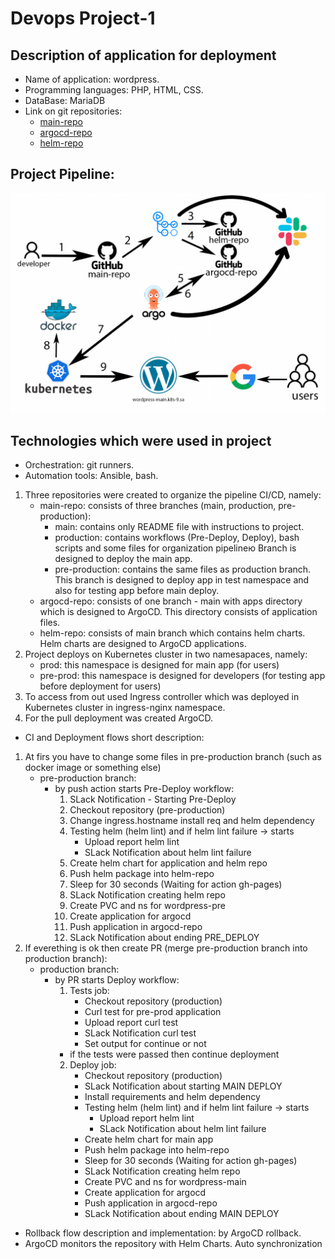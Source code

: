 # Devops Project-1
## Description of application for deployment
* Name of application: wordpress.
* Programming languages: PHP, HTML, CSS.
* DataBase: MariaDB
* Link on git repositories:
  - [main-repo](https://github.com/ussnorma/DevOps-Project-1)
  - [argocd-repo](https://github.com/ussnorma/argocd)
  - [helm-repo](https://github.com/ussnorma/helm)
## Project Pipeline:
![project-pipeline-scheme](https://github.com/ussnorma/DevOps-Project-1/blob/main/Project-pipeline.png?raw=true)
## Technologies which were used in project
* Orchestration: git runners.
* Automation tools: Ansible, bash.
1. Three repositories were created to organize the pipeline CI/CD, namely:
    - main-repo: consists of three branches (main, production, pre-production):
       - main: contains only README file with instructions to project.
       - production: contains workflows (Pre-Deploy, Deploy), bash scripts and some files for organization pipelineю Branch is designed to deploy the main app.
       - pre-production: contains the same files as production branch. This branch is designed to deploy app in test namespace and also for testing app before main deploy.
    - argocd-repo: consists of one branch - main with apps directory which is designed to ArgoCD. This directory consists of application files.
    - helm-repo: consists of main branch which contains helm charts. Helm charts are designed to ArgoCD applications.
2. Project deploys on Kubernetes cluster in two namesapaces, namely:
     - prod: this namespace is designed for main app (for users)
     - pre-prod: this namespace is designed for developers (for testing app before deployment for users)
3. To access from out used Ingress controller which was deployed in Kubernetes cluster in ingress-nginx namespace.
4. For the pull deployment was created ArgoCD.
* CI and Deployment flows short description:
1. At firs you have to change some files in pre-production branch (such as docker image or something else)
     - pre-production branch: 
         - by push action starts Pre-Deploy workflow:
             1. SLack Notification - Starting Pre-Deploy
             2. Checkout repository (pre-production)
             3. Change ingress.hostname install req and helm dependency
             4. Testing helm (helm lint) and if helm lint failure -> starts 
                 - Upload report helm lint 
                 - SLack Notification about helm lint failure
             5. Create helm chart for application and helm repo
             6. Push helm package into helm-repo
             7. Sleep for 30 seconds (Waiting for action gh-pages)
             8. SLack Notification creating helm repo
             9. Create PVC and ns for wordpress-pre
             10. Create application for argocd
             11. Push application in argocd-repo
             12. SLack Notification about ending PRE_DEPLOY
2.  If everething is ok then create PR (merge pre-production branch into production branch):
     - production branch: 
         - by PR starts Deploy workflow:
             1. Tests job:
                 - Checkout repository (production)
                 - Curl test for pre-prod application
                 - Upload report curl test
                 - SLack Notification curl test
                 - Set output for continue or not
             - if the tests were passed then continue deployment
             2. Deploy job:
                 - Checkout repository (production)
                 - SLack Notification about starting MAIN DEPLOY
                 - Install requirements and helm dependency
                 - Testing helm (helm lint) and if helm lint failure -> starts 
                     - Upload report helm lint 
                     - SLack Notification about helm lint failure
                 - Create helm chart for main app
                 - Push helm package into helm-repo
                 - Sleep for 30 seconds (Waiting for action gh-pages)
                 - SLack Notification creating helm repo
                 - Create PVC and ns for wordpress-main
                 - Create application for argocd
                 - Push application in argocd-repo
                 - SLack Notification about ending MAIN DEPLOY
* Rollback flow description and implementation: by ArgoCD rollback.
* ArgoCD monitors the repository with Helm Charts. Auto synchronization